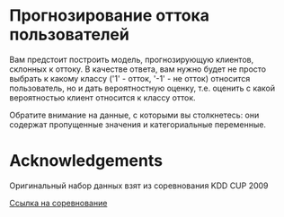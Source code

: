 # Прогнозирование оттока пользователей
Вам предстоит построить модель, прогнозирующую клиентов, склонных к оттоку. В качестве ответа, вам нужно будет не просто выбрать к какому классу ('1' - отток, '-1' - не отток) относится пользователь, но и дать вероятностную оценку, т.е. оценить с какой вероятностью клиент относится к классу отток.

Обратите внимание на данные, с которыми вы столкнетесь: они содержат пропущенные значения и категориальные переменные.

# Acknowledgements

Оригинальный набор данных взят из соревнования KDD CUP 2009

[Ссылка на соревнование](https://www.kaggle.com/c/telecom-clients-prediction2/overview)
